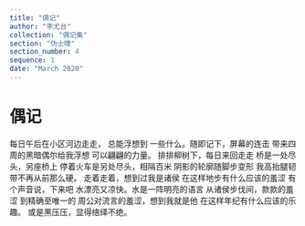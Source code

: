 ```yaml
---
title: "偶记"
author: "李尤台"
collection: "偶记集"
section: "伪士嚎"
section_number: 4
sequence: 1
date: "March 2020"
---
```


# 偶记

每日午后在小区河边走走，
总能浮想到
一些什么。随即记下，屏幕的连击
带来四周的黑暗偶尔给我浮想
可以翩翩的力量。
排排柳树下，每日来回走走
桥是一处尽头，另座桥上
停着火车是另处尽头，相隔百米
阴影的轮廓随脚步变形
我高抬腿韧带不再从前那么硬。
走着走着，想到过我是诸侯
在这样地步有什么应该的羞涩
有个声音说，下来吧
水漂亮又凉快。水是一阵明亮的语言
从诸侯步伐间，款款的羞涩
到精确至唯一的
周公对流言的羞涩，想到我就是他
在这样年纪有什么应该的乐趣。
或是黑压压，显得络绎不绝。
